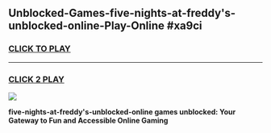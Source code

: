 
## Unblocked-Games-five-nights-at-freddy's-unblocked-online-Play-Online #xa9ci
<h3>
<a href="https://news.freeplayer.one?title=five-nights-at-freddy's-unblocked-online&ref=3">CLICK TO PLAY</a></h3>
<hr>

<h3>
<a href="https://news.freeplayer.one?title=five-nights-at-freddy's-unblocked-online&ref=3">CLICK 2 PLAY</a>
  
</h3>

<a href="https://news.freeplayer.one?title=five-nights-at-freddy's-unblocked-online&ref=3"><img src="https://clearcache.store/games.png"></a>


**five-nights-at-freddy's-unblocked-online games unblocked: Your Gateway to Fun and Accessible Online Gaming**
